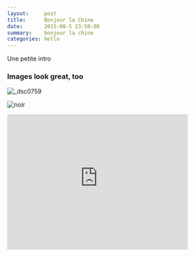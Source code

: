 ```yaml
---
layout:     post
title:      Bonjour la Chine
date:       2015-08-5 23:50:00
summary:    bonjour la chine
categories: hello
---
```

Une petite intro

### Images look great, too

![_dsc0759](https://cloud.githubusercontent.com/assets/1808854/9099011/a64151ae-3bcd-11e5-83f8-3ac46261ee84.jpg)

![noir](https://cloud.githubusercontent.com/assets/1808854/9099075/25e538b2-3bce-11e5-91b4-56fe5964923d.jpg)


<iframe width="420" height="315" src="https://www.juliengenoud.com" frameborder="0" allowfullscreen></iframe>
